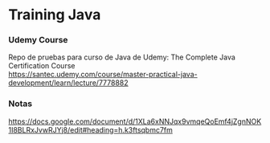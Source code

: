 # Training Java

### Udemy Course
Repo de pruebas para curso de Java de Udemy: The Complete Java Certification Course <br>
https://santec.udemy.com/course/master-practical-java-development/learn/lecture/7778882

### Notas
https://docs.google.com/document/d/1XLa6xNNJqx9vmqeQoEmf4jZgnNOK1I8BLRxJvwRJYj8/edit#heading=h.k3ftsqbmc7fm

